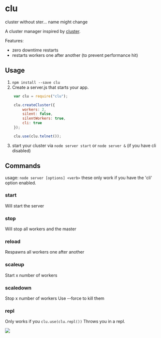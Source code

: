 clu
========
cluster without ster... name might change

A cluster manager inspired by [cluster](https://github.com/LearnBoost/cluster).

Features:

* zero downtime restarts
* restarts workers one after another (to prevent performance hit)

## Usage
1. `npm install --save clu`
2. Create a server.js that starts your app.
``` JavaScript
	var clu = require("clu");

	clu.createCluster({
		workers: 2,
		silent: false,
		silentWorkers: true,
		cli: true
	});

	clu.use(clu.telnet());
```
3. start your cluster via `node server start` or `node server &` (if you have cli disabled)

## Commands

usage: `node server [options] <verb>`
these only work if you have the 'cli' option enabled.

### start
Will start the server

### stop
Will stop all workers and the master

### reload
Respawns all workers one after another

### scaleup <x>
Start x number of workers

### scaledown <x>
Stop x number of workers
Use --force to kill them

### repl
Only works if you `clu.use(clu.repl())`
Throws you in a repl.

![](http://i.imgur.com/E5l57ct.png)
